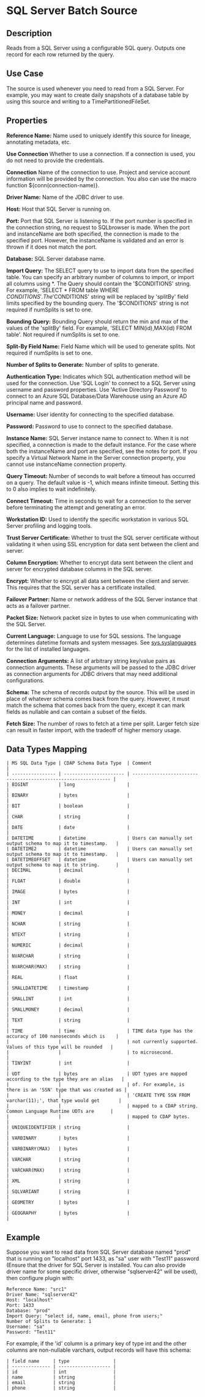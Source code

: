 # SQL Server Batch Source


Description
-----------
Reads from a SQL Server using a configurable SQL query.
Outputs one record for each row returned by the query.


Use Case
--------
The source is used whenever you need to read from a SQL Server. For example, you may want
to create daily snapshots of a database table by using this source and writing to
a TimePartitionedFileSet.


Properties
----------
**Reference Name:** Name used to uniquely identify this source for lineage, annotating metadata, etc.

**Use Connection** Whether to use a connection. If a connection is used, you do not need to provide the credentials.

**Connection** Name of the connection to use. Project and service account information will be provided by the connection.
You also can use the macro function ${conn(connection-name)}.

**Driver Name:** Name of the JDBC driver to use.

**Host:** Host that SQL Server is running on.

**Port:** Port that SQL Server is listening to. If the port number is specified in the
connection string, no request to SQLbrowser is made. When the port and instanceName 
are both specified, the connection is made to the specified port. However, the instanceName is validated and an 
error is thrown if it does not match the port.

**Database:** SQL Server database name.

**Import Query:** The SELECT query to use to import data from the specified table.
You can specify an arbitrary number of columns to import, or import all columns using \*. The Query should
contain the '$CONDITIONS' string. For example, 'SELECT * FROM table WHERE $CONDITIONS'.
The '$CONDITIONS' string will be replaced by 'splitBy' field limits specified by the bounding query.
The '$CONDITIONS' string is not required if numSplits is set to one.

**Bounding Query:** Bounding Query should return the min and max of the values of the 'splitBy' field.
For example, 'SELECT MIN(id),MAX(id) FROM table'. Not required if numSplits is set to one.

**Split-By Field Name:** Field Name which will be used to generate splits. Not required if numSplits is set to one.

**Number of Splits to Generate:** Number of splits to generate.

**Authentication Type:** Indicates which SQL authentication method will be used for the connection. Use 'SQL Login' to
connect to a SQL Server using username and password properties. Use 'Active Directory Password' to connect to
an Azure SQL Database/Data Warehouse using an Azure AD principal name and password.

**Username:** User identity for connecting to the specified database.

**Password:** Password to use to connect to the specified database.

**Instance Name:** SQL Server instance name to connect to. When it is not specified, a
connection is made to the default instance. For the case where both the instanceName and port are specified,
see the notes for port. If you specify a Virtual Network Name in the Server connection property, you cannot
use instanceName connection property.

**Query Timeout:** Number of seconds to wait before a timeout has occurred on a query. The default value is -1,
which means infinite timeout. Setting this to 0 also implies to wait indefinitely.

**Connect Timeout:** Time in seconds to wait for a connection to the server before terminating the attempt and
generating an error.

**Workstation ID:** Used to identify the specific workstation in various SQL Server profiling and logging tools.

**Trust Server Certificate:** Whether to trust the SQL server certificate without validating it when using SSL
encryption for data sent between the client and server.

**Column Encryption:** Whether to encrypt data sent between the client and server for encrypted database columns in the
SQL server.

**Encrypt:** Whether to encrypt all data sent between the client and server. This requires that the SQL server has a
certificate installed.

**Failover Partner:** Name or network address of the SQL Server instance that acts as a failover partner.

**Packet Size:** Network packet size in bytes to use when communicating with the SQL Server.

**Current Language:** Language to use for SQL sessions. The language determines datetime formats and system messages.
See [sys.syslanguages] for the list of installed languages.

[sys.syslanguages]:
https://docs.microsoft.com/en-us/sql/relational-databases/system-compatibility-views/sys-syslanguages-transact-sql

**Connection Arguments:** A list of arbitrary string key/value pairs as connection arguments. These arguments
will be passed to the JDBC driver as connection arguments for JDBC drivers that may need additional configurations.

**Schema:** The schema of records output by the source. This will be used in place of whatever schema comes
back from the query. However, it must match the schema that comes back from the query,
except it can mark fields as nullable and can contain a subset of the fields.

**Fetch Size:** The number of rows to fetch at a time per split. Larger fetch size can result in faster import,
with the tradeoff of higher memory usage.

Data Types Mapping
----------

    | MS SQL Data Type | CDAP Schema Data Type  | Comment                                                        |
    | ---------------- | ---------------------- | -------------------------------------------------------------- |
    | BIGINT           | long                   |                                                                |
    | BINARY           | bytes                  |                                                                |
    | BIT              | boolean                |                                                                |
    | CHAR             | string                 |                                                                |
    | DATE             | date                   |                                                                |
    | DATETIME         | datetime               | Users can manually set output schema to map it to timestamp.   |
    | DATETIME2        | datetime               | Users can manually set output schema to map it to timestamp.   |
    | DATETIMEOFFSET   | datetime               | Users can manually set output schema to map it to string.      |
    | DECIMAL          | decimal                |                                                                |
    | FLOAT            | double                 |                                                                |
    | IMAGE            | bytes                  |                                                                |
    | INT              | int                    |                                                                |
    | MONEY            | decimal                |                                                                |
    | NCHAR            | string                 |                                                                |
    | NTEXT            | string                 |                                                                |
    | NUMERIC          | decimal                |                                                                |
    | NVARCHAR         | string                 |                                                                |
    | NVARCHAR(MAX)    | string                 |                                                                |
    | REAL             | float                  |                                                                |
    | SMALLDATETIME    | timestamp              |                                                                |
    | SMALLINT         | int                    |                                                                |
    | SMALLMONEY       | decimal                |                                                                |
    | TEXT             | string                 |                                                                |
    | TIME             | time                   | TIME data type has the accuracy of 100 nanoseconds which is    |
    |                  |                        | not currently supported. Values of this type will be rounded   |
    |                  |                        | to microsecond.                                                |
    | TINYINT          | int                    |                                                                |
    | UDT              | bytes                  | UDT types are mapped according to the type they are an alias   |
    |                  |                        | of. For example, is there is an 'SSN' type that was created as |
    |                  |                        | 'CREATE TYPE SSN FROM varchar(11);', that type would get       |
    |                  |                        | mapped to a CDAP string. Common Language Runtime UDTs are      |
    |                  |                        | mapped to CDAP bytes.                                          |
    | UNIQUEIDENTIFIER | string                 |                                                                |
    | VARBINARY        | bytes                  |                                                                |
    | VARBINARY(MAX)   | bytes                  |                                                                |
    | VARCHAR          | string                 |                                                                |
    | VARCHAR(MAX)     | string                 |                                                                |
    | XML              | string                 |                                                                |
    | SQLVARIANT       | string                 |                                                                |
    | GEOMETRY         | bytes                  |                                                                |
    | GEOGRAPHY        | bytes                  |                                                                |


Example
------
Suppose you want to read data from SQL Server database named "prod" that is running on "localhost" port 1433,
as "sa" user with "Test11" password (Ensure that the driver for SQL Server is installed. You can also provide 
driver name for some specific driver, otherwise "sqlserver42" will be used),  then configure plugin with: 


```
Reference Name: "src1"
Driver Name: "sqlserver42"
Host: "localhost"
Port: 1433
Database: "prod"
Import Query: "select id, name, email, phone from users;"
Number of Splits to Generate: 1
Username: "sa"
Password: "Test11"
```  

For example, if the 'id' column is a primary key of type int and the other columns are
non-nullable varchars, output records will have this schema:

    | field name     | type                |
    | -------------- | ------------------- |
    | id             | int                 |
    | name           | string              |
    | email          | string              |
    | phone          | string              |
